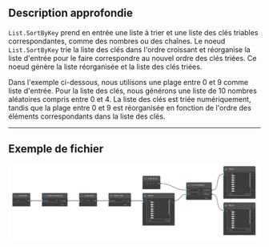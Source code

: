 ## Description approfondie
`List.SortByKey` prend en entrée une liste à trier et une liste des clés triables correspondantes, comme des nombres ou des chaînes. Le noeud `List.SortByKey` trie la liste des clés dans l'ordre croissant et réorganise la liste d'entrée pour le faire correspondre au nouvel ordre des clés triées. Ce noeud génère la liste réorganisée et la liste des clés triées.

Dans l'exemple ci-dessous, nous utilisons une plage entre 0 et 9 comme liste d'entrée. Pour la liste des clés, nous générons une liste de 10 nombres aléatoires compris entre 0 et 4. La liste des clés est triée numériquement, tandis que la plage entre 0 et 9 est réorganisée en fonction de l'ordre des éléments correspondants dans la liste des clés.
___
## Exemple de fichier

![List.SortByKey](./DSCore.List.SortByKey_img.jpg)
